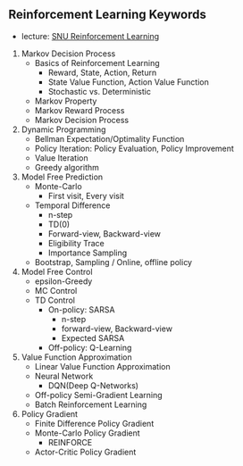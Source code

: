 ## Reinforcement Learning Keywords

- lecture: [SNU Reinforcement Learning](https://youtube.com/playlist?list=PLKs7xpqpX1beJ5-EOFDXTVckBQFFyTxUH)

1. Markov Decision Process
   - Basics of Reinforcement Learning
     - Reward, State, Action, Return
     - State Value Function, Action Value Function
     - Stochastic vs. Deterministic
   - Markov Property
   - Markov Reward Process
   - Markov Decision Process
2. Dynamic Programming
   - Bellman Expectation/Optimality Function
   - Policy Iteration: Policy Evaluation, Policy Improvement
   - Value Iteration
   - Greedy algorithm
3. Model Free Prediction
   - Monte-Carlo
     - First visit, Every visit
   - Temporal Difference
     - n-step
     - TD(0)
     - Forward-view, Backward-view
     - Eligibility Trace
     - Importance Sampling
   - Bootstrap, Sampling / Online, offline policy
4. Model Free Control
   - epsilon-Greedy
   - MC Control
   - TD Control
     - On-policy: SARSA
       - n-step
       - forward-view, Backward-view
       - Expected SARSA
     - Off-policy: Q-Learning
5. Value Function Approximation
   - Linear Value Function Approximation
   - Neural Network
     - DQN(Deep Q-Networks)
   - Off-policy Semi-Gradient Learning
   - Batch Reinforcement Learning
6. Policy Gradient
   - Finite Difference Policy Gradient
   - Monte-Carlo Policy Gradient
     - REINFORCE
   - Actor-Critic Policy Gradient

